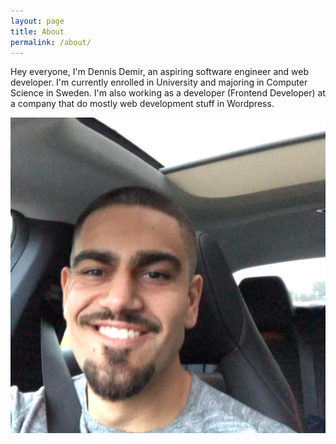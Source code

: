 ```yaml
---
layout: page
title: About
permalink: /about/
---
```


Hey everyone, I'm Dennis Demir, an aspiring software engineer and web developer.
I'm currently enrolled in University and majoring in Computer Science in Sweden.
I'm also working as a developer (Frontend Developer) at a company that do mostly web development stuff in Wordpress.

![dennis](/_img/dennis.jpg)